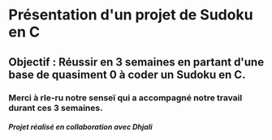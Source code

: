 # Présentation d'un projet de Sudoku en C

## Objectif : Réussir en 3 semaines en partant d'une base de quasiment 0 à coder un Sudoku en C.

### Merci à rle-ru notre senseï qui a accompagné notre travail durant ces 3 semaines.

##### Projet réalisé en collaboration avec Dhjali